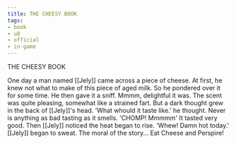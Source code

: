 ```yaml
---
title: THE CHEESY BOOK
tags:
- book
- u8
- official
- in-game
---
```


THE CHEESY BOOK  
  
One day a man named [[Jely]] came across a piece of cheese. At first, he knew not what to make of this piece of aged milk. So he pondered over it for some time. He then gave it a sniff. Mmmm, delightful it was. The scent was quite pleasing, somewhat like a strained fart. But a dark thought grew in the back of [[Jely]]'s head. 'What whould it taste like.' he thought. Never is anything as bad tasting as it smells. 'CHOMP! Mmmmm' It tasted very good. Then [[Jely]] noticed the heat began to rise. 'Whew! Damn hot today.' [[Jely]] began to sweat. The moral of the story... Eat Cheese and Perspire!  